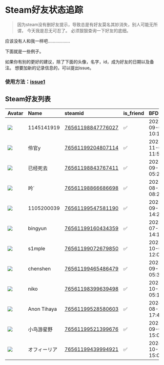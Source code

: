 # Steam好友状态追踪

> 因为steam没有删好友提示，导致总是有好友莫名其妙消失，别人可能无所谓，
> 今天我是忍无可忍了。 必须狠狠查询一下好友的底细。

应该没有人和我一样吧………………

下面就是一些例子。

如果你有别的更好的建议，除了下面的头像，名字，id，成为好友的日期以及备注。 想要加新的记录信息的，可以提出issue。

### 使用方法：[issue1](https://github.com/systemannounce/SteamFriends/issues/1)



## Steam好友列表

| Avatar                                                                            | Name        | steamid                                                                     | is_friend   | BFD                 | Remark   |
|:----------------------------------------------------------------------------------|:------------|:----------------------------------------------------------------------------|:------------|:--------------------|:---------|
| ![](https://avatars.steamstatic.com/2fe1b9f38d602244e673625cdcd7e866fe9b0af8.jpg) | 1145141919  | [76561198847776027](https://steamcommunity.com/profiles/76561198847776027/) | ✅           | 2023-09-08 10:18:15 |          |
| ![](https://avatars.steamstatic.com/aa6f89ec6115b17e0e074bb7f1fb2c2b0744bb84.jpg) | 伶官y         | [76561199204807114](https://steamcommunity.com/profiles/76561199204807114/) | ✅           | 2023-11-02 11:54:11 |          |
| ![](https://avatars.steamstatic.com/6585a9a685599e0a38e5f7b479d453a879724329.jpg) | 已经死去        | [76561198843767411](https://steamcommunity.com/profiles/76561198843767411/) | ✅           | 2023-09-10 05:26:10 |          |
| ![](https://avatars.steamstatic.com/c5af5aa08f48f2632b620258861a6ca6f379f3d3.jpg) | 吟`          | [76561198866686698](https://steamcommunity.com/profiles/76561198866686698/) | ✅           | 2023-08-22 08:23:18 |          |
| ![](https://avatars.steamstatic.com/d5a174cc30a29574c0a39d20880aa3ca532bd8f4.jpg) | 1105200039  | [76561199547581190](https://steamcommunity.com/profiles/76561199547581190/) | ✅           | 2023-09-13 14:25:48 |          |
| ![](https://avatars.steamstatic.com/e0345d95a99a0280d31aaec05676eaad7a125d2c.jpg) | bingyun     | [76561199160434359](https://steamcommunity.com/profiles/76561199160434359/) | ✅           | 2023-07-21 14:12:15 |          |
| ![](https://avatars.steamstatic.com/9ff07375921e6971a5a0985d933fb4794468ddaa.jpg) | s1mple      | [76561199072679850](https://steamcommunity.com/profiles/76561199072679850/) | ✅           | 2023-10-07 12:05:42 |          |
| ![](https://avatars.steamstatic.com/ed03f9a4f1505b0006c5119038e84ebafd4d08de.jpg) | chenshen    | [76561199465486479](https://steamcommunity.com/profiles/76561199465486479/) | ✅           | 2023-09-10 05:30:41 |          |
| ![](https://avatars.steamstatic.com/b97bf6659cf61c0304a7420ef81610363155e306.jpg) | niko        | [76561198399639498](https://steamcommunity.com/profiles/76561198399639498/) | ✅           | 2023-10-23 05:12:28 |          |
| ![](https://avatars.steamstatic.com/f457706506cf550f60cd4278953e1bfc09768bd0.jpg) | Anon Tihaya | [76561199528580603](https://steamcommunity.com/profiles/76561199528580603/) | ✅           | 2024-08-29 17:41:53 |          |
| ![](https://avatars.steamstatic.com/333e4f1d035349552e55e2f197cf5aaea9bf72e6.jpg) | 小鸟游星野       | [76561199521399676](https://steamcommunity.com/profiles/76561199521399676/) | ✅           | 2023-09-08 15:07:17 |          |
| ![](https://avatars.steamstatic.com/8891269f9f5a0d2298411fe92b8387ec0e10787f.jpg) | オフィーリア      | [76561199439994921](https://steamcommunity.com/profiles/76561199439994921/) | ✅           | 2024-10-20 15:00:02 |          |